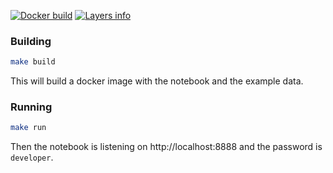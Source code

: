 [![Docker build](https://img.shields.io/docker/automated/jkremser/bitcoin-notebook.svg)](https://hub.docker.com/r/jkremser/bitcoin-notebook)
[![Layers info](https://images.microbadger.com/badges/image/jkremser/bitcoin-notebook.svg)](https://microbadger.com/images/jkremser/bitcoin-notebook)

### Building

```bash
make build
```
This will build a docker image with the notebook and the example data.

### Running

```bash
make run
```

Then the notebook is listening on http://localhost:8888 and the password is `developer`.
